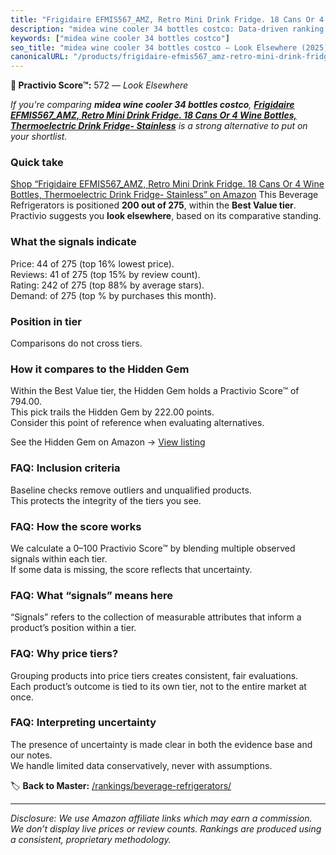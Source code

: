 ```yaml
---
title: "Frigidaire EFMIS567_AMZ, Retro Mini Drink Fridge. 18 Cans Or 4 Wine Bottles, Thermoelectric Drink Fridge- Stainless"
description: "midea wine cooler 34 bottles costco: Data-driven ranking using the Practivio Score™. Positioned by quality, value, demand, findability, momentum."
keywords: ["midea wine cooler 34 bottles costco"]
seo_title: "midea wine cooler 34 bottles costco — Look Elsewhere (2025)"
canonicalURL: "/products/frigidaire-efmis567_amz-retro-mini-drink-fridge-18-cans-or-4-wine-bottles-thermoelectric-drink-fridge-stainless-B091FYKBP5/"
---
```


**🚫 Practivio Score™:** 572 — _Look Elsewhere_


*If you're comparing **midea wine cooler 34 bottles costco**, **[Frigidaire EFMIS567_AMZ, Retro Mini Drink Fridge. 18 Cans Or 4 Wine Bottles, Thermoelectric Drink Fridge- Stainless](https://www.amazon.com/dp/B091FYKBP5?tag=practivio-20)** is a strong alternative to put on your shortlist.*
### Quick take
[Shop “Frigidaire EFMIS567_AMZ, Retro Mini Drink Fridge. 18 Cans Or 4 Wine Bottles, Thermoelectric Drink Fridge- Stainless” on Amazon](https://www.amazon.com/dp/B091FYKBP5?tag=practivio-20)
This Beverage Refrigerators is positioned **200 out of 275**, within the **Best Value tier**.  
Practivio suggests you **look elsewhere**, based on its comparative standing.

### What the signals indicate
Price: 44 of 275 (top 16% lowest price).  
Reviews: 41 of 275 (top 15% by review count).  
Rating: 242 of 275 (top 88% by average stars).  
Demand:  of 275 (top % by purchases this month).

### Position in tier
Comparisons do not cross tiers.

### How it compares to the Hidden Gem
Within the Best Value tier, the Hidden Gem holds a Practivio Score™ of 794.00.  
This pick trails the Hidden Gem by 222.00 points.  
Consider this point of reference when evaluating alternatives.  

See the Hidden Gem on Amazon → [View listing](https://www.amazon.com/dp/B00IR8H55A?tag=practivio-20)

### FAQ: Inclusion criteria
Baseline checks remove outliers and unqualified products.  
This protects the integrity of the tiers you see.

### FAQ: How the score works
We calculate a 0–100 Practivio Score™ by blending multiple observed signals within each tier.  
If some data is missing, the score reflects that uncertainty.

### FAQ: What “signals” means here
“Signals” refers to the collection of measurable attributes that inform a product’s position within a tier.

### FAQ: Why price tiers?
Grouping products into price tiers creates consistent, fair evaluations.  
Each product’s outcome is tied to its own tier, not to the entire market at once.

### FAQ: Interpreting uncertainty
The presence of uncertainty is made clear in both the evidence base and our notes.  
We handle limited data conservatively, never with assumptions.


🏷️ **Back to Master:** [/rankings/beverage-refrigerators/](/rankings/beverage-refrigerators/)

---
_Disclosure: We use Amazon affiliate links which may earn a commission. We don’t display live prices or review counts. Rankings are produced using a consistent, proprietary methodology._
